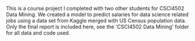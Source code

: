 This is a course project I completed with two other students for CSCI4502 Data Mining. We created a model to predict salaries for data science related jobs using a data set from Kaggle merged with US Census population data. Only the final report is included here, see the 'CSCI4502 Data Mining' folder for all data and code used.
